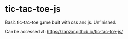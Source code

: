 # tic-tac-toe-js

Basic tic-tac-toe game built with css and js. Unfinished.

Can be accessed at: https://zapzor.github.io/tic-tac-toe-js/
